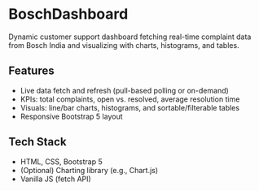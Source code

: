 # BoschDashboard
 Dynamic customer support dashboard fetching real-time complaint data from Bosch India and visualizing with charts, histograms, and tables.
## Features
- Live data fetch and refresh (pull-based polling or on-demand)
- KPIs: total complaints, open vs. resolved, average resolution time
- Visuals: line/bar charts, histograms, and sortable/filterable tables
- Responsive Bootstrap 5 layout
## Tech Stack
- HTML, CSS, Bootstrap 5
- (Optional) Charting library (e.g., Chart.js)
- Vanilla JS (fetch API)
  
